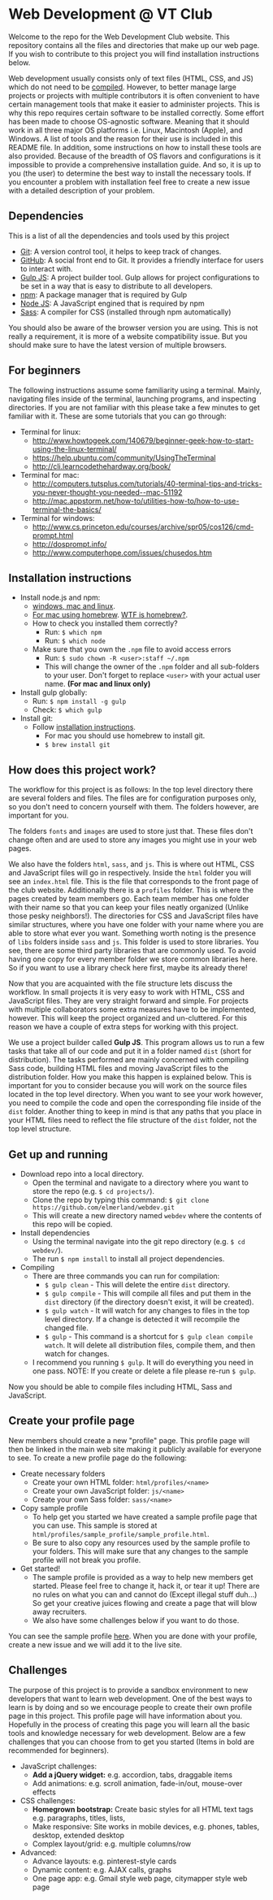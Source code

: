 # Web Development @ VT Club

Welcome to the repo for the Web Development Club website. This repository contains all the files and directories that make up our web page. If you wish to contribute to this project you will find installation instructions below.

Web development usually consists only of text files (HTML, CSS, and JS) which do not need to be [compiled](http://en.wikipedia.org/wiki/Compiler). However, to better manage large projects or projects with multiple contributors it is often convenient to have certain management tools that make it easier to administer projects. This is why this repo requires certain software to be installed correctly. Some effort has been made to choose OS-agnostic software. Meaning that it should work in all three major OS platforms i.e. Linux, Macintosh (Apple), and Windows. A list of tools and the reason for their use is included in this README file. In addition, some instructions on how to install these tools are also provided. Because of the breadth of OS flavors and configurations is it impossible to provide a comprehensive installation guide. And so, it is up to you (the user) to determine the best way to install the necessary tools. If you encounter a problem with installation feel free to create a new issue with a detailed description of your problem.

## Dependencies

This is a list of all the dependencies and tools used by this project
- [Git](http://git-scm.com/): A version control tool, it helps to keep track of changes.
- [GitHub](https://github.com/): A social front end to Git. It provides a friendly interface for users to interact with.
- [Gulp JS](http://gulpjs.com/): A project builder tool. Gulp allows for project configurations to be set in a way that is easy to distribute to all developers.
- [npm](https://www.npmjs.org/): A package manager that is required by Gulp
- [Node JS](http://nodejs.org/): A JavaScript engined that is required by npm
- [Sass](http://sass-lang.com/): A compiler for CSS (installed through npm automatically)

You should also be aware of the browser version you are using. This is not really a requirement, it is more of a website compatibility issue. But you should make sure to have the latest version of multiple browsers.

## For beginners

The following instructions assume some familiarity using a terminal. Mainly, navigating files inside of the terminal, launching programs, and inspecting directories. If you are not familiar with this please take a few minutes to get familiar with it. These are some tutorials that you can go through:
- Terminal for linux:
    - http://www.howtogeek.com/140679/beginner-geek-how-to-start-using-the-linux-terminal/
    - https://help.ubuntu.com/community/UsingTheTerminal
    - http://cli.learncodethehardway.org/book/
- Terminal for mac:
    - http://computers.tutsplus.com/tutorials/40-terminal-tips-and-tricks-you-never-thought-you-needed--mac-51192
    - http://mac.appstorm.net/how-to/utilities-how-to/how-to-use-terminal-the-basics/
- Terminal for windows:
    - http://www.cs.princeton.edu/courses/archive/spr05/cos126/cmd-prompt.html
    - http://dosprompt.info/
    - http://www.computerhope.com/issues/chusedos.htm

## Installation instructions

- Install node.js and npm:
    - [windows, mac and linux](http://nodejs.org/download/).
    - [For mac using homebrew](http://thechangelog.com/install-node-js-with-homebrew-on-os-x/). [WTF is homebrew?](http://brew.sh/).
    - How to check you installed them correctly?
        - Run: `$ which npm`
        - Run: `$ which node`
    - Make sure that you own the `.npm` file to avoid access errors
        - Run: `$ sudo chown -R <user>:staff ~/.npm`
        - This will change the owner of the `.npm` folder and all sub-folders to your user. Don't forget to replace `<user>` with your actual user name. **(For mac and linux only)**
- Install gulp globally:
    - Run: `$ npm install -g gulp`
    - Check: `$ which gulp`
- Install git:
    - Follow [installation instructions](http://git-scm.com/book/en/Getting-Started-Installing-Git).
        - For mac you should use homebrew to install git.
        - `$ brew install git`

## How does this project work?

The workflow for this project is as follows: In the top level directory there are several folders and files. The files are for configuration purposes only, so you don't need to concern yourself with them. The folders however, are important for you.

The folders `fonts` and `images` are used to store just that. These files don't change often and are used to store any images you might use in your web pages.

We also have the folders `html`, `sass`, and `js`. This is where out HTML, CSS and JavaScript files will go in respectively. Inside the `html` folder you will see an `index.html` file. This is the file that corresponds to the front page of the club website. Additionally there is a `profiles` folder. This is where the pages created by team members go. Each team member has one folder with their name so that you can keep your files neatly organized (Unlike those pesky neighbors!). The directories for CSS and JavaScript files have similar structures, where you have one folder with your name where you are able to store what ever you  want. Something worth noting is the presence of `libs` folders inside `sass` and `js`. This folder is used to store libraries. You see, there are some third party libraries that are commonly used. To avoid having one copy for every member folder we store common libraries here. So if you want to use a library check here first, maybe its already there!

Now that you are acquainted with the file structure lets discuss the workflow. In small projects it is very easy to work with HTML, CSS and JavaScript files. They are very straight forward and simple. For projects with multiple collaborators some extra measures have to be implemented, however. This will keep the project organized and un-cluttered. For this reason we have a couple of extra steps for working with this project.

We use a project builder called **Gulp JS**. This program allows us to run a few tasks that take all of our code and put it in a folder named `dist` (short for distribution). The tasks performed are mainly concerned with compiling Sass code, building HTML files and moving JavaScript files to the distribution folder. How you make this happen is explained below. This is important for you to consider because you will work on the source files located in the top level directory. When you want to see your work however, you need to compile the code and open the corresponding file inside of the `dist` folder. Another thing to keep in mind is that any paths that you place in your HTML files need to reflect the file structure of the `dist` folder, not the top level structure.

## Get up and running
- Download repo into a local directory.
    - Open the terminal and navigate to a directory where you want to store the repo (e.g. `$ cd projects/`).
    - Clone the repo by typing this command: `$ git clone https://github.com/elmerland/webdev.git`
    - This will create a new directory named `webdev` where the contents of this repo will be copied.
- Install dependencies
    - Using the terminal navigate into the git repo directory (e.g. `$ cd webdev/`).
    - The run `$ npm install` to install all project dependencies.
- Compiling
    - There are three commands you can run for compilation:
        - `$ gulp clean` - This will delete the entire `dist` directory.
        - `$ gulp compile` - This will compile all files and put them in the `dist` directory (if the directory doesn't exist, it will be created).
        - `$ gulp watch` - It will watch for any changes to files in the top level directory. If a change is detected it will recompile the changed file.
        - `$ gulp` - This command is a shortcut for `$ gulp clean compile watch`. It will delete all distribution files, compile them, and then watch for changes.
    - I recommend you running `$ gulp`. It will do everything you need in one pass. NOTE: If you create or delete a file please re-run `$ gulp`.

Now you should be able to compile files including HTML, Sass and JavaScript.

## Create your profile page

New members should create a new "profile" page. This profile page will then be linked in the main web site making it publicly available for everyone to see. To create a new profile page do the following:

- Create necessary folders
    - Create your own HTML folder: `html/profiles/<name>`
    - Create your own JavaScript folder: `js/<name>`
    - Create your own Sass folder: `sass/<name>`
- Copy sample profile
    - To help get you started we have created a sample profile page that you can use. This sample is stored at `html/profiles/sample_profile/sample_profile.html`. 
    - Be sure to also copy any resources used by the sample profile to your folders. This will make sure that any changes to the sample profile will not break you profile.
- Get started!
    - The sample profile is provided as a way to help new members get started. Please feel free to change it, hack it, or tear it up! There are no rules on what you can and cannot do (Except illegal stuff duh...) So get your creative juices flowing and create a page that will blow away recruiters.
    - We also have some challenges below if you want to do those.

You can see the sample profile [here](http://www.webdev.org.vt.edu/profiles/sample_profile/sample_profile.html). When you are done with your profile, create a new issue and we will add it to the live site.

## Challenges

The purpose of this project is to provide a sandbox environment to new developers that want to learn web development. One of the best ways to learn is by doing and so we encourage people to create their own profile page in this project. This profile page will have information about you. Hopefully in the process of creating this page you will learn all the basic tools and knowledge necessary for web development. Below are a few challenges that you can choose from to get you started (Items in bold are recommended for beginners).

- JavaScript challenges:
    - **Add a jQuery widget:** e.g. accordion, tabs, draggable items
    - Add animations: e.g. scroll animation, fade-in/out, mouse-over effects
- CSS challenges:
    - **Homegrown bootstrap:** Create basic styles for all HTML text tags e.g. paragraphs, titles, lists, 
    - Make responsive: Site works in mobile devices, e.g. phones, tables, desktop, extended desktop
    - Complex layout/grid: e.g. multiple columns/row
- Advanced:
    - Advance layouts: e.g. pinterest-style cards
    - Dynamic content: e.g. AJAX calls, graphs
    - One page app: e.g. Gmail style web page, citymapper style web page
